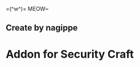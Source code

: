 =(^w^)= MEOW~
<html>
  <head>
  </head>
  <body>
    <h2>Create by nagippe</h2>
    <h1>Addon for Security Craft</h1>
  </body>
</html>
